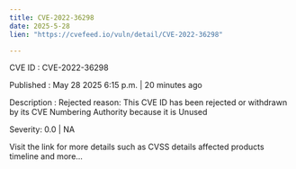 ```yaml
---
title: CVE-2022-36298
date: 2025-5-28
lien: "https://cvefeed.io/vuln/detail/CVE-2022-36298"

---
```


CVE ID : CVE-2022-36298

Published :  May 28
2025
6:15 p.m. | 20 minutes ago

Description : Rejected reason: This CVE ID has been rejected or withdrawn by its CVE Numbering Authority because it is Unused

Severity: 0.0 | NA

Visit the link for more details
such as CVSS details
affected products
timeline
and more...
